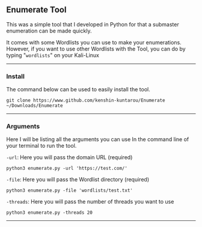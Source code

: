 ## Enumerate Tool

This was a simple tool that I developed in Python for 
that a submaster enumeration can be made quickly.

It comes with some Wordlists you can use to make your
enumerations. However, if you want to use other Wordlists with the 
Tool, you can do by typing "`wordlists`" on your Kali-Linux

--- 

### Install

The command below can be used to easily install the tool.

```
git clone https://www.github.com/kenshin-kuntarou/Enumerate ~/Downloads/Enumerate
```
---

### Arguments

Here I will be listing all the arguments you can use
In the command line of your terminal to run the tool.

`-url`: Here you will pass the domain URL (required)
```
python3 enumerate.py -url 'https://test.com/' 
```

`-file`: Here you will pass the Wordlist directory (required)

```
python3 enumerate.py -file 'wordlists/test.txt'
```

`-threads`: Here you will pass the number of threads you want to use

```
python3 enumerate.py -threads 20
```

---
